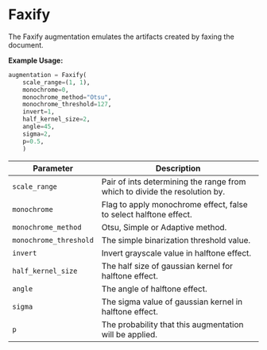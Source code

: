 # Faxify

The Faxify augmentation emulates the artifacts created by faxing the document.

**Example Usage:**

```python
augmentation = Faxify(
	scale_range=(1, 1),
	monochrome=0,
	monochrome_method="Otsu",
	monochrome_threshold=127,
	invert=1,
	half_kernel_size=2,
	angle=45,
	sigma=2,
	p=0.5,
    )
```

| Parameter              | Description                                                                |
|------------------------|----------------------------------------------------------------------------|
| `scale_range`          | Pair of ints determining the range from which to divide the resolution by. |
| `monochrome`           | Flag to apply monochrome effect, false to select halftone effect.          |
| `monochrome_method`    | Otsu, Simple or Adaptive method.                                           |
| `monochrome_threshold` | The simple binarization threshold value.                                   |
| `invert`               | Invert grayscale value in halftone effect.                                 |
| `half_kernel_size`     | The half size of gaussian kernel for halftone effect.                      |
| `angle`                | The angle of halftone effect.                                              |
| `sigma`                | The sigma value of gaussian kernel in halftone effect.                     |
| `p`                    | The probability that this augmentation will be applied.                    |
